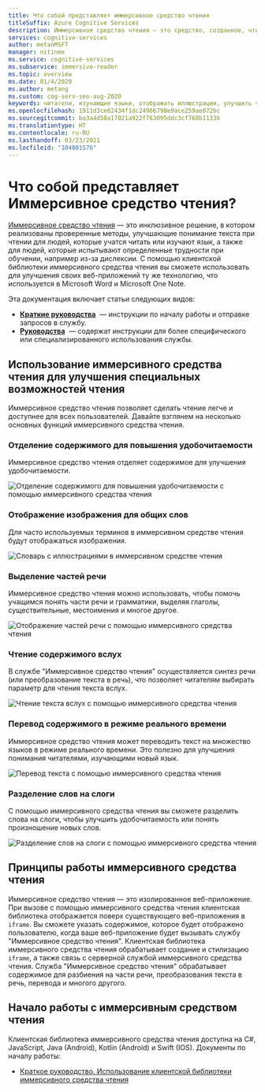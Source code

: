 ```yaml
---
title: Что собой представляет иммерсивное средство чтения
titleSuffix: Azure Cognitive Services
description: Иммерсивное средство чтения — это средство, созданное, чтобы предоставить помощь людям с различными целями обучения, а также облегчить новым читателям и изучающим языки понимание прочитанного.
services: cognitive-services
author: metanMSFT
manager: nitinme
ms.service: cognitive-services
ms.subservice: immersive-reader
ms.topic: overview
ms.date: 01/4/2020
ms.author: metang
ms.custom: cog-serv-seo-aug-2020
keywords: читатели, изучающие языки, отображать иллюстрации, улучшить чтение, чтение содержимого, перевод
ms.openlocfilehash: 1911d3ce62434f1dc24966798e9ace259ae072bc
ms.sourcegitcommit: ba3a4d58a17021a922f763095ddc3cf768b11336
ms.translationtype: HT
ms.contentlocale: ru-RU
ms.lasthandoff: 03/23/2021
ms.locfileid: "104801576"
---
```

# <a name="what-is-immersive-reader"></a>Что собой представляет Иммерсивное средство чтения?

[Иммерсивное средство чтения](https://www.onenote.com/learningtools) — это инклюзивное решение, в котором реализованы проверенные методы, улучшающие понимание текста при чтении для людей, которые учатся читать или изучают язык, а также для людей, которые испытывают определенные трудности при обучении, например из-за дислексии. С помощью клиентской библиотеки иммерсивного средства чтения вы сможете использовать для улучшения своих веб-приложений ту же технологию, что используется в Microsoft Word и Microsoft One Note. 

Эта документация включает статьи следующих видов:  

* **[Краткие руководства](quickstarts/client-libraries.md)**  — инструкции по началу работы и отправке запросов в службу.
* **[Руководства](how-to-create-immersive-reader.md)**  — содержат инструкции для более специфического или специализированного использования службы.

## <a name="use-immersive-reader-to-improve-reading-accessibility"></a>Использование иммерсивного средства чтения для улучшения специальных возможностей чтения 

Иммерсивное средство чтения позволяет сделать чтение легче и доступнее для всех пользователей. Давайте взглянем на несколько основных функций иммерсивного средства чтения.

### <a name="isolate-content-for-improved-readability"></a>Отделение содержимого для повышения удобочитаемости

Иммерсивное средство чтения отделяет содержимое для улучшения удобочитаемости. 

  ![Отделение содержимого для повышения удобочитаемости с помощью иммерсивного средства чтения](./media/immersive-reader.png)

### <a name="display-pictures-for-common-words"></a>Отображение изображения для общих слов

Для часто используемых терминов в иммерсивном средстве чтения будут отображаться изображения.

  ![Словарь с иллюстрациями в иммерсивном средстве чтения](./media/picture-dictionary.png)

### <a name="highlight-parts-of-speech"></a>Выделение частей речи

Иммерсивное средство чтения можно использовать, чтобы помочь учащимся понять части речи и грамматики, выделяя глаголы, существительные, местоимения и многое другое.

  ![Отображение частей речи с помощью иммерсивного средства чтения](./media/parts-of-speech.png)

### <a name="read-content-aloud"></a>Чтение содержимого вслух

В службе "Иммерсивное средство чтения" осуществляется синтез речи (или преобразование текста в речь), что позволяет читателям выбирать параметр для чтения текста вслух. 

  ![Чтение текста вслух с помощью иммерсивного средства чтения](./media/read-aloud.png)

### <a name="translate-content-in-real-time"></a>Перевод содержимого в режиме реального времени

Иммерсивное средство чтения может переводить текст на множество языков в режиме реального времени. Это полезно для улучшения понимания читателями, изучающими новый язык.

  ![Перевод текста с помощью иммерсивного средства чтения](./media/translation.png)

### <a name="split-words-into-syllables"></a>Разделение слов на слоги

С помощью иммерсивного средства чтения вы сможете разделить слова на слоги, чтобы улучшить удобочитаемость или понять произношение новых слов.

  ![Разделение слов на слоги с помощью иммерсивного средства чтения](./media/syllabification.png)

## <a name="how-does-immersive-reader-work"></a>Принципы работы иммерсивного средства чтения

Иммерсивное средство чтения — это изолированное веб-приложение. При вызове с помощью иммерсивного средства чтения клиентская библиотека отображается поверх существующего веб-приложения в `iframe`. Вы сможете указать содержимое, которое будет отображено пользователю, когда ваше веб-приложение будет вызывать службу "Иммерсивное средство чтения". Клиентская библиотека иммерсивного средства чтения обрабатывает создание и стилизацию `iframe`, а также связь с серверной службой иммерсивного средства чтения. Служба "Иммерсивное средство чтения" обрабатывает содержимое для разбиения на части речи, преобразования текста в речь, перевода и многого другого.

## <a name="get-started-with-immersive-reader"></a>Начало работы с иммерсивным средством чтения

Клиентская библиотека иммерсивного средства чтения доступна на C#, JavaScript, Java (Android), Kotlin (Android) и Swift (IOS). Документы по началу работы:

* [Краткое руководство. Использование клиентской библиотеки иммерсивного средства чтения](quickstarts/client-libraries.md)
